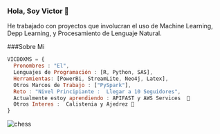 ### Hola, Soy Victor 👋

He trabajado con proyectos que involucran el uso de Machine Learning, Depp Learning, y Procesamiento de Lenguaje Natural.


###Sobre Mi
```js
VICBOXMS = {
  Pronombres : "El",
  Lenguajes de Programación : [R, Python, SAS],
  Herramientas: [PowerBi, StreamLite, Neo4j, Latex],
  Otros Marcos de Trabajo : ["PySpark"],
  Reto : "Nivel Principiante :  Llegar a 10 Seguidores",
  Actualmente estoy aprendiendo : APIFAST y AWS Services  🌱
  Otros Interes :  Calistenia y Ajedrez 💬
}
```

![chess](https://user-images.githubusercontent.com/101311053/177655381-0682dadb-e405-441f-a52a-ba9705117fe6.jpg)


<!--
**VicBoxMS/VicBoxMS** is a ✨ _special_ ✨ repository because its `README.md` (this file) appears on your GitHub profile.
  techCommunities: {
                        coorganizer: "AfroPython",
                        speaker: "Latinity",
                        mentor: "EducaTRANSforma"
                      }

- ⚡ Lenguajes de Programación : R,PYTHON y SAS

Here are some ideas to get you started:

- 🔭 I’m currently working on ...
- 👯 I’m looking to collaborate on ...
- 🤔 I’m looking for help with ...
- 💬 Ask me about ...
- 📫 How to reach me: ...
- 😄 Pronouns: ...
-->
